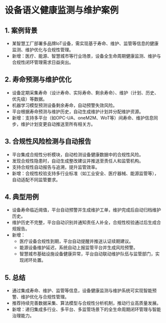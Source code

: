 # 设备语义健康监测与维护案例

## 1. 案例背景

- 某智慧工厂部署多品牌IoT设备，需实现基于寿命、维护、监管等信息的健康监测、维护优化与合规性管理。
- 新增：医疗、能源、智慧城市等行业场景，设备全生命周期健康监测、维护与合规性闭环管理需求日益突出。

## 2. 寿命预测与维护优化

- 设备定期采集寿命（设计寿命、实际寿命、剩余寿命）、维护（计划、历史、优先级）等数据。
- 机器学习模型预测设备剩余寿命，自动预警失效风险。
- 平台根据寿命预测与维护历史，自动生成维护计划并分配维护资源。
- 新增：支持多平台（如OPC-UA、oneM2M、WoT等）间寿命、维护信息同步，维护计划变更自动推送至所有相关方。

## 3. 合规性风险检测与自动报告

- 平台集成合规性分析模块，自动检测设备健康数据中的合规性风险。
- 发现合规性隐患时，自动生成整改建议并推送至责任人和监管机构。
- 支持合规性自动报告与追溯，提升监管效率。
- 新增：合规性校验支持多行业标准（如工业安全、医疗器械、能源监管等），自动适配不同监管要求。

## 4. 典型用例

- 设备寿命临近阈值，平台自动预警并生成维护工单，维护完成后自动归档维护历史。
- 维护历史不完整，平台自动识别并通知责任人补全，合规性校验通过后生成合规报告。
- 新增：
  - 医疗设备合规性到期，平台自动提醒并推送认证续期建议。
  - 能源设备维护延迟，系统自动上报监管平台并生成风险预警。
  - 智慧城市基础设施设备健康异常，平台自动联动维护队伍与监管部门，实现闭环处置。

## 5. 总结

- 通过集成寿命、维护、监管等信息，设备健康监测与维护系统可实现智能预警、维护优化与合规性管理。
- 推荐持续完善数据采集、算法模型与合规性分析机制，推动行业高质量发展。
- 新增：递归集成多行业、多平台、多监管场景下的全生命周期闭环管理与智能治理能力。

